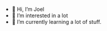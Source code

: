 - 👋 Hi, I’m Joel
- 👀 I’m interested in a lot
- 🌱 I’m currently learning a lot of stuff.

<!---
joelbeedle/joelbeedle is a ✨ special ✨ repository because its `README.md` (this file) appears on your GitHub profile.
You can click the Preview link to take a look at your changes.
--->

